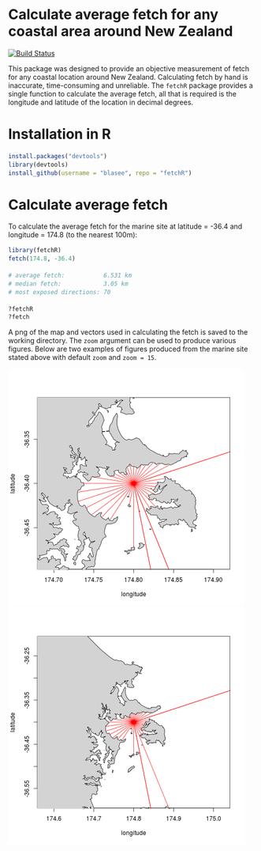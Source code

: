 # Calculate average fetch for any coastal area around New Zealand

[![Build Status](https://travis-ci.org/blasee/fetchR.svg)](https://travis-ci.org/blasee/fetchR)

This package was designed to provide an objective measurement of fetch for any
coastal location around New Zealand. Calculating fetch by hand is inaccurate,
time-consuming and unreliable. The `fetchR` package provides a single function
to calculate the average fetch, all that is required is the longitude and 
latitude of the location in decimal degrees.

# Installation in R

```R
install.packages("devtools")
library(devtools)
install_github(username = "blasee", repo = "fetchR")
```

# Calculate average fetch

To calculate the average fetch for the marine site at latitude = -36.4 and 
longitude = 174.8 (to the nearest 100m):

```R
library(fetchR)
fetch(174.8, -36.4)

# average fetch:           6.531 km
# median fetch:            3.05 km
# most exposed directions: 70

?fetchR
?fetch
```
A png of the map and vectors used in calculating the fetch is saved to the 
working directory. The `zoom` argument can be used to produce various figures.
Below are two examples of figures produced from the marine site stated above 
with default `zoom` and `zoom = 15`.

![default zoom][default_zoom]
![zoom 15][less_zoom]

[default_zoom]: figures/default_zoom.png
[less_zoom]: figures/less_zoom.png
